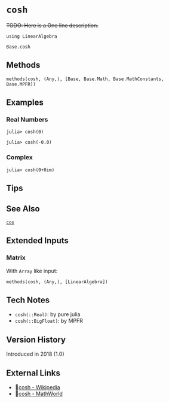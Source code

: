 # `cosh`

~~TODO: Here is a One line description.~~

```@setup repl_only
using LinearAlgebra
```
```@docs
Base.cosh
```


## Methods

```@repl
methods(cosh, (Any,), [Base, Base.Math, Base.MathConstants, Base.MPFR])
```


## Examples

### Real Numbers
```jldoctest
julia> cosh(0)

julia> cosh(-0.0)
```

### Complex
```jldoctest
julia> cosh(0+0im)
```

## Tips


## See Also

[`cos`](@ref)


## Extended Inputs

### Matrix
With `Array` like input:
```@repl repl_only
methods(cosh, (Any,), [LinearAlgebra])
```


## Tech Notes

- `cosh(::Real)`: by pure julia
- `cosh(::BigFloat)`: by MPFR


## Version History

Introduced in 2018 (1.0)


## External Links
- 🔗[cosh - Wikipedia](https://en.wikipedia.org/wiki/ )
- 🔗[cosh - MathWorld](https://mathworld.wolfram.com/ )
